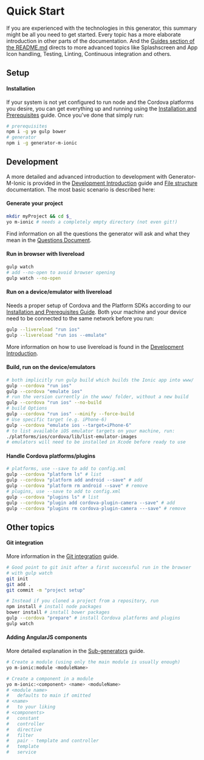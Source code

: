 # Quick Start
If you are experienced with the technologies in this generator, this summary might be all you need to get started. Every topic has a more elaborate introduction in other parts of the documentation. And the [Guides section of the README.md](../../README.md#guides) directs to more advanced topics like Splashscreen and App Icon handling, Testing, Linting, Continuous integration and others.

## Setup  

#### Installation
If your system is not yet configured to run node and the Cordova platforms you desire, you can get everything up and running using the [Installation and Prerequisites](../guides/installation_prerequisites.md) guide. Once you've done that simply run:
```sh
# prerequisites
npm i -g yo gulp bower
# generator
npm i -g generator-m-ionic
```

## Development
A more detailed and advanced introduction to development with Generator-M-Ionic is provided in the [Development Introduction](../guides/development_intro.md) guide and [File structure](../guides/file_structure.md) documentation. The most basic scenario is described here:
#### Generate your project

```sh
mkdir myProject && cd $_
yo m-ionic # needs a completely empty directory (not even git!)
```
Find information on all the questions the generator will ask and what they mean in the [Questions Document](../guides/questions.md).
#### Run in browser with livereload

```sh
gulp watch
# add --no-open to avoid browser opening
gulp watch --no-open
```

#### Run on a device/emulator with livereload
Needs a proper setup of Cordova and the Platform SDKs according to our [Installation and Prerequisites Guide](../guides/installation_prerequisites.md). Both your machine and your device need to be connected to the same network before you run:

```sh
gulp --livereload "run ios"
gulp --livereload "run ios --emulate"
```

More information on how to use livereload is found in the [Development Introduction](../guides/development_intro.md#run-on-a-deviceemulator-with-livereload).

#### Build, run on the device/emulators

```sh
# both implicitly run gulp build which builds the Ionic app into www/
gulp --cordova "run ios"
gulp --cordova "emulate ios"
# run the version currently in the www/ folder, without a new build
gulp --cordova "run ios" --no-build
# build Options
gulp --cordova "run ios" --minify --force-build
# Use specific target (e.g. iPhone-6)
gulp --cordova "emulate ios --target=iPhone-6"
# to list available iOS emulator targets on your machine, run:
./platforms/ios/cordova/lib/list-emulator-images
# emulators will need to be installed in Xcode before ready to use
```

#### Handle Cordova platforms/plugins
```sh
# platforms, use --save to add to config.xml
gulp --cordova "platform ls" # list
gulp --cordova "platform add android --save" # add
gulp --cordova "platform rm android --save" # remove
# plugins, use --save to add to config.xml
gulp --cordova "plugins ls" # list
gulp --cordova "plugin add cordova-plugin-camera --save" # add
gulp --cordova "plugins rm cordova-plugin-camera ---save" # remove
```

##  Other topics
#### Git integration
More information in the  [Git integration](../guides/git_integration.md) guide.
```sh
# Good point to git init after a first successful run in the browser
# with gulp watch
git init
git add .
git commit -m "project setup"

# Instead if you cloned a project from a repository, run
npm install # install node packages
bower install # install bower packages
gulp --cordova "prepare" # install Cordova platforms and plugins
gulp watch
```
#### Adding AngularJS components
More detailed explanation in the [Sub-generators](../guides/sub_generators.md) guide.
```sh
# Create a module (using only the main module is usually enough)
yo m-ionic:module <moduleName>

# Create a component in a module
yo m-ionic:<component> <name> <moduleName>
# <module name>
#   defaults to main if omitted
# <name>
#   to your liking
# <components>
#   constant
#   controller
#   directive
#   filter
#   pair - template and controller
#   template
#   service
```
